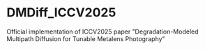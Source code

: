 # DMDiff_ICCV2025
Official implementation of ICCV2025 paper "Degradation-Modeled Multipath Diffusion for Tunable Metalens Photography"

